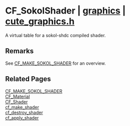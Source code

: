 # CF_SokolShader | [graphics](https://github.com/RandyGaul/cute_framework/blob/master/docs/graphics_readme.md) | [cute_graphics.h](https://github.com/RandyGaul/cute_framework/blob/master/include/cute_graphics.h)

A virtual table for a sokol-shdc compiled shader.

## Remarks

See [CF_MAKE_SOKOL_SHADER](https://github.com/RandyGaul/cute_framework/blob/master/docs/graphics/cf_make_sokol_shader.md) for an overview.

## Related Pages

[CF_MAKE_SOKOL_SHADER](https://github.com/RandyGaul/cute_framework/blob/master/docs/graphics/cf_make_sokol_shader.md)  
[CF_Material](https://github.com/RandyGaul/cute_framework/blob/master/docs/graphics/cf_material.md)  
[CF_Shader](https://github.com/RandyGaul/cute_framework/blob/master/docs/graphics/cf_shader.md)  
[cf_make_shader](https://github.com/RandyGaul/cute_framework/blob/master/docs/graphics/cf_make_shader.md)  
[cf_destroy_shader](https://github.com/RandyGaul/cute_framework/blob/master/docs/graphics/cf_destroy_shader.md)  
[cf_apply_shader](https://github.com/RandyGaul/cute_framework/blob/master/docs/graphics/cf_apply_shader.md)  
